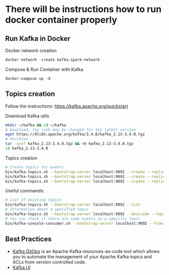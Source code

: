 # There will be instructions how to run docker container properly


## Run Kafka in Docker

Docker network creation
```bash
docker network  create kafka-spark-network
```

Compose & Run Container with Kafka
```
docker-compose up -d
```

## Topics creation

Follow the instructions: https://kafka.apache.org/quickstart

Download Kafka utils
```bash
mkdir ~/kafka && cd ~/kafka
# Download, the link may be changed for the latest version
wget https://dlcdn.apache.org/kafka/3.4.0/kafka_2.13-3.4.0.tgz
# Unrchive
tar -xzvf kafka_2.13-3.4.0.tgz && rm kafka_2.13-3.4.0.tgz
cd kafka_2.13-3.4.0
```
Topics creation
```bash
# Create topics for events
bin/kafka-topics.sh --bootstrap-server localhost:9092 --create --replication-factor 1 --partitions 1 --topic auth_events
bin/kafka-topics.sh --bootstrap-server localhost:9092 --create --replication-factor 1 --partitions 1 --topic listen_events
bin/kafka-topics.sh --bootstrap-server localhost:9092 --create --replication-factor 1 --partitions 1 --topic page_view_events
```
Useful commands:
```bash
# List of existing topics
bin/kafka-topics.sh --bootstrap-server localhost:9092 --list
# Information about a specified topic
bin/kafka-topics.sh --bootstrap-server localhost:9092 --describe --topic listen_events
# You can check if there are some events in a specific topic
bin/kafka-console-consumer.sh --bootstrap-server localhost:9092 --from-beginning --topic listen_events
```

## Best Practices

- [Kafka GitOps](https://github.com/devshawn/kafka-gitops) is an Apache Kafka resources-as-code tool which allows you to automate the management of your Apache Kafka topics and ACLs from version controlled code.
- [Kafka UI](https://docs.kafka-ui.provectus.io/configuration/quick-start)